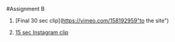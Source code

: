 #Assignment B



1.	[Final 30 sec clip](https://vimeo.com/158192959"to the site")
	
2. [15 sec Instagram clip](http://tinkerconfessions.tumblr.com/post/143100349465/assignment-b-exported-in-a-format-compatible-for)